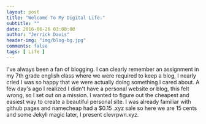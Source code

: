 ```yaml
---
layout: post
title: "Welcome To My Digital Life."
subtitle: ""
date: 2016-06-26 03:00:00
author: "Jerrick Davis"
header-img: "img/blog-bg.jpg"
comments: false
tags: [ Life ]
---
```


I've always been a fan of blogging. I can clearly remember an assignment in my 7th grade english class where we were required to keep a blog, I nearly cried I was so happy that we were actually doing something I cared about. A few day's ago I realized I didn't have a personal website or blog, this felt wrong, so I set out on a mission. I wanted to figure out the cheapest and easiest way to create a beautiful personal site.  I was already familiar with github pages and namecheap had a $0.15 .xyz sale so here we are 15 cents and some Jekyll magic later, I present clevrpwn.xyz.
